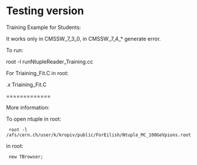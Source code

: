 Testing version
===

Training Example for Students:

It works only in CMSSW_7_3_0, in CMSSW_7_4_* generate error.

To run:

root -l runNtupleReader_Training.cc 


For Triaining_Fit.C in root:

.x Triaining_Fit.C

=============

More information:

To open ntuple in root:

     root -l /afs/cern.ch/user/k/kropiv/public/ForEilish/Ntuple_MC_100GeVpions.root

in root:
 
     new TBrowser;
